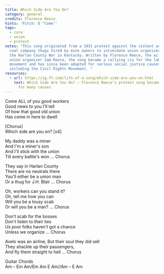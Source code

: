 ```yaml
---
title: Which Side Are You On?
category: general
credits: Florence Reece
hints: 'Pitch: D "Come"'
tags:
  - core
  - union
  - protest
notes: "This song originated from a 1931 protest against the violent actions of
  coal company thugs hired by mine owners to intimidate union organizers during
  the Harlan County War in Kentucky. Written by Florence Reece, the wife of
  union organizer Sam Reece, the song became a rallying cry for the labor
  movement and has since been adapted for various social justice causes,
  including the Civil Rights Movement. "
resources:
  - url: https://ig.ft.com/life-of-a-song/which-side-are-you-on.html
    text: Which Side Are You On? — Florence Reece’s protest song became an anthem
      for many causes
---
```

Come ALL of you good workers\
Good news to you I'll tell\
Of how that good old union\
Has come in here to dwell  

\[Chorus]\
Which side are you on? \[x4]

My daddy was a miner\
And I'm a miner's son\
And I'll stick with the union\
Till every battle's won   …     Chorus

They say in Harlan County\
There are no neutrals there\
You'll either be a union man\
Or a thug for J.H. Blair    …  Chorus

Oh, workers can you stand it?\
Oh, tell me how you can\
Will you be a lousy scab\
Or will you be a man? … Chorus  

Don't scab for the bosses\
Don't listen to their lies\
Us poor folks haven't got a chance\
Unless we organize … Chorus

Avelo was an airline, 
But their soul they did sell\
They shackle up their passengers,\
And fly them straight to hell  … Chorus

Guitar Chords\
Am – Em Am/Em Am E Am//Am – E Am
